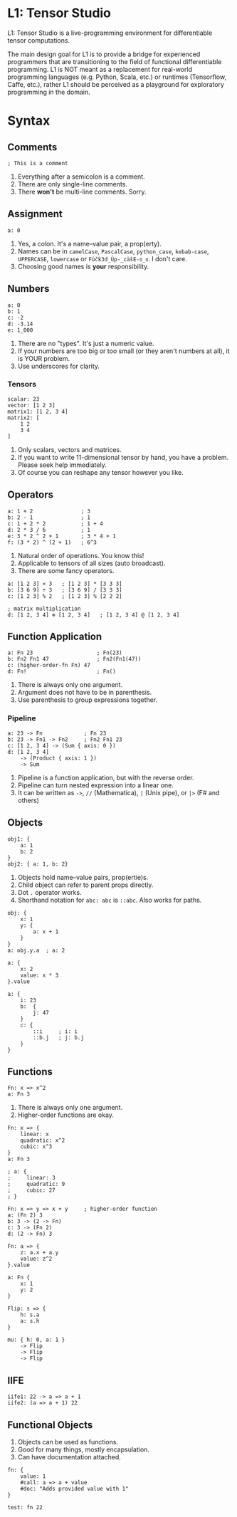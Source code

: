 # L1: Tensor Studio

L1: Tensor Studio is a live-programming environment for differentiable tensor computations.

The main design goal for L1 is to provide a bridge for experienced programmers that are transitioning to the field of functional differentiable programming. L1 is NOT meant as a replacement for real-world programming languages (e.g. Python, Scala, etc.) or runtimes (Tensorflow, Caffe, etc.), rather L1 should be perceived as a playground for exploratory programming in the domain.

# Syntax

## Comments

```L1
; This is a comment
```

1. Everything after a semicolon is a comment.
1. There are only single-line comments.
2. There **won't** be multi-line comments. Sorry.

## Assignment

```L1
a: 0
```

1. Yes, a colon. It's a name–value pair, a prop(erty).
1. Names can be in `camelCase`, `PascalCase`, `python_case`, `kebab-case`, `UPPERCASE`, `lowercase` or `Füčk3d_Úp-_cäšE-ಠ_ಠ`. I don't care.
1. Choosing good names is **your** responsibility.

## Numbers

```L1
a: 0
b: 1
c: -2
d: -3.14
e: 1_000
```

1. There are no "types". It's just a numeric value.
2. If your numbers are too big or too small (or they aren't numbers at all), it is YOUR problem.
3. Use underscores for clarity.

### Tensors

```L1
scalar: 23
vector: [1 2 3]
matrix1: [1 2, 3 4]
matrix2: [
    1 2
    3 4
]
```

1. Only scalars, vectors and matrices.
2. If you want to write 11-dimensional tensor by hand, you have a problem. Please seek help immediately.
3. Of course you can reshape any tensor however you like.

## Operators

```L1
a: 1 + 2               ; 3
b: 2 - 1               ; 1
c: 1 + 2 * 2           ; 1 + 4
d: 2 * 3 / 6           ; 1
e: 3 * 2 ^ 2 + 1       ; 3 * 4 + 1
f: (3 * 2) ^ (2 + 1)   ; 6^3
```

1. Natural order of operations. You know this!
2. Applicable to tensors of all sizes (auto broadcast).
4. There are some fancy operators.

```L1
a: [1 2 3] × 3   ; [1 2 3] * [3 3 3]
b: [3 6 9] ÷ 3   ; [3 6 9] / [3 3 3]
c: [1 2 3] % 2   ; [1 2 3] % [2 2 2]

; matrix multiplication
d: [1 2, 3 4] ⊗ [1 2, 3 4]   ; [1 2, 3 4] @ [1 2, 3 4]
```

## Function Application

```L1
a: Fn 23                    ; Fn(23)
b: Fn2 Fn1 47               ; Fn2(Fn1(47))
c: (higher-order-fn Fn) 47
d: Fn!                      ; Fn()
```

1. There is always only one argument.
2. Argument does not have to be in parenthesis.
3. Use parenthesis to group expressions together.

### Pipeline

```L1
a: 23 -> Fn             ; Fn 23
b: 23 -> Fn1 -> Fn2     ; Fn2 Fn1 23
c: [1 2, 3 4] -> (Sum { axis: 0 })
d: [1 2, 3 4]
    -> (Product { axis: 1 })
    -> Sum
```

1. Pipeline is a function application, but with the reverse order.
2. Pipeline can turn nested expression into a linear one.
3. It can be written as `->`, `//` (Mathematica), `|` (Unix pipe), or `|>` (F# and others)

## Objects

```L1
obj1: {
    a: 1
    b: 2
}
obj2: { a: 1, b: 2}
```

1. Objects hold name–value pairs, prop(ertie)s.
1. Child object can refer to parent props directly.
1. Dot `.` operator works.
1. Shorthand notation for `abc: abc` is `::abc`. Also works for paths.

```L1
obj: {
    x: 1
    y: {
        a: x + 1
    }
}
a: obj.y.a  ; a: 2
```

```L1
a: {
    x: 2
    value: x * 3
}.value
```

```L1
a: {
    i: 23
    b:  {
        j: 47
    }
    c: {
        ::i     ; i: i
        ::b.j   ; j: b.j
    }
}
```

## Functions

```L1
Fn: x => x^2
a: Fn 3
```

1. There is always only one argument.
2. Higher-order functions are okay.

```L1
Fn: x => {
    linear: x
    quadratic: x^2
    cubic: x^3
}
a: Fn 3

; a: {
;     linear: 3
;     quadratic: 9
;     cubic: 27
; }
```

```L1
Fn: x => y => x + y     ; higher-order function
a: (Fn 2) 3
b: 3 -> (2 -> Fn)
c: 3 -> (Fn 2)
d: (2 -> Fn) 3
```

```L1
Fn: a => {
    z: a.x + a.y
    value: z^2
}.value

a: Fn {
    x: 1
    y: 2
}
```

```L1
Flip: s => {
    h: s.a
    a: s.h
}

mu: { h: 0, a: 1 }
    -> Flip
    -> Flip
    -> Flip
```

## IIFE

```L1
iife1: 22 -> a => a + 1
iife2: (a => a + 1) 22
```

## Functional Objects

1. Objects can be used as functions.
1. Good for many things, mostly encapsulation.
1. Can have documentation attached.

```L1
fn: {
    value: 1
    #call: a => a + value
    #doc: "Adds provided value with 1"
}

test: fn 22
```